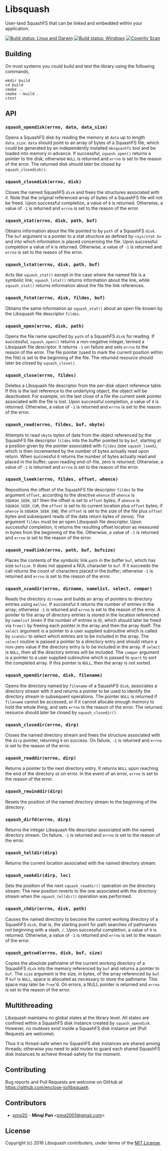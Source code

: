 # Libsquash

User-land SquashFS that can be linked and embedded within your application.

[![Build status: Linux and Darwin](https://travis-ci.org/enclose-io/libsquash.svg?branch=master)](https://travis-ci.org/enclose-io/libsquash)
[![Build status: Windows](https://ci.appveyor.com/api/projects/status/idimki81u783uab0?svg=true)](https://ci.appveyor.com/project/pmq20/libsquash)
[![Coverity Scan](https://scan.coverity.com/projects/11025/badge.svg)](https://scan.coverity.com/projects/pmq20-libsquash)

## Building

On most systems you could build and test the library using the following commands,

    mkdir build
    cd build
    cmake ..
    cmake --build .
    ctest

## API

### `squash_opendisk(errno, data, data_size)`

Opens a SquashFS disk by reading the memory at `data` up to length `data_size`.
`data` should point to an array of bytes of a SquashFS file,
which could be generated by an independently installed `mksquashfs` tool and be loaded into memory in advance.
If successful, `squash_open()` returns a pointer to the disk; 
otherwise `NULL` is returned and `errno` is set to the reason of the error.
The returned disk should later be closed by `squash_closedisk()`.

### `squash_closedisk(errno, disk)`

Closes the named SquashFS `disk` and frees the structures associated with it.
Note that the original referenced array of bytes of a SquashFS file will not be freed.
Upon successful completion, a value of `0` is returned.
Otherwise, a value of `-1` is returned and `errno` is set to the reason of the error.

### `squash_stat(errno, disk, path, buf)`

Obtains information about the file pointed to by `path` of a SquashFS `disk`.
The `buf` argument is a pointer to a stat structure as defined by
`<sys/stat.h>` and into which information is placed concerning the file.
Upon successful completion a value of `0` is returned.
Otherwise, a value of `-1` is returned and `errno` is set to the reason of the error.

### `squash_lstat(errno, disk, path, buf)`

Acts like `squash_stat()` except in the case where the named file is a symbolic link;
`squash_lstat()` returns information about the link,
while `squash_stat()` returns information about the file the link references.

### `squash_fstat(errno, disk, fildes, buf)`

Obtains the same information as `squash_stat()`
about an open file known by the Libsquash file descriptor `fildes`.

### `squash_open(errno, disk, path)`

Opens the file name specified by `path` of a SquashFS `disk` for reading.
If successful, `squash_open()` returns a non-negative integer, termed a Libsquash file descriptor.
It returns `-1` on failure and sets `errno` to the reason of the error.
The file pointer (used to mark the current position within the file) is set to the beginning of the file.
The returned resource should later be closed by `squash_close()`.

### `squash_close(errno, fildes)`

Deletes a Libsquash file descriptor from the per-disk object reference table.
If this is the last reference to the underlying object, the object will be deactivated.
For example, on the last close of a file the current seek pointer associated with the file is lost.
Upon successful completion, a value of `0` is returned.
Otherwise, a value of `-1` is returned and `errno` is set to the reason of the error.

### `squash_read(errno, fildes, buf, nbyte)`

Attempts to read `nbyte` bytes of data from the object
referenced by the SquashFS file descriptor `fildes`
into the buffer pointed to by `buf`,
starting at a position given by the pointer associated with `fildes` (see `squash_lseek`),
which is then incremented by the number of bytes actually read upon return.
When successful it returns the number of bytes actually read and placed in the buffer;
upon reading end-of-file, zero is returned;
Otherwise, a value of `-1` is returned and `errno` is set to the reason of the error.

### `squash_lseek(errno, fildes, offset, whence)`

Repositions the offset of the SquashFS file descriptor `fildes`
to the argument `offset`, according to the directive `whence`
(if `whence` is `SQUASH_SEEK_SET` then the offset is set to `offset` bytes;
if `whence` is `SQUASH_SEEK_CUR`, the `offset` is set to its current location plus `offset` bytes;
if `whence` is `SQUASH_SEEK_END`, the `offset` is set to the size of the file plus `offset` bytes
and subsequent reads of the data return bytes of zeros).
The argument `fildes` must be an open Libsquash file descriptor.
Upon successful completion, it returns the resulting offset location as measured in bytes from the beginning of the
file.
Otherwise, a value of `-1` is returned and `errno` is set to the reason of the error.

### `squash_readlink(errno, path, buf, bufsize)`

Places the contents of the symbolic link `path` in the buffer
`buf`, which has size `bufsize`.
It does not append a NUL character to `buf`.
If it succeeds the call returns the count of characters placed in the buffer;
otherwise `-1` is returned and `errno` is set to the reason of the error.

### `squash_scandir(errno, dirname, namelist, select, compar)`

Reads the directory `dirname` and builds an array of pointers to directory entries using `malloc`.
If successful it returns the number of entries in the array; 
otherwise `-1` is returned and `errno` is set to the reason of the error.
A pointer to the array of directory entries is stored in the location referenced by `namelist`
(even if the number of entries is `0`),
which should later be freed via `free()` by freeing each pointer in the array and then the array itself.
The `select` argument is a pointer to a user supplied subroutine which is called by `scandir`
to select which entries are to be included in the array. The `select` routine is passed a pointer to a directory entry
and should return a non-zero value if the directory entry is to be included in the array.
If `select` is `NULL`, then all the directory entries will be included.
The `compar` argument is a pointer to a user supplied subroutine which is passed to `qsort`
to sort the completed array. If this pointer is `NULL`, then the array is not sorted.


### `squash_opendir(errno, disk, filename)`

Opens the directory named by `filename` of a SquashFS `disk`,
associates a directory stream with it and returns a pointer
to be used to identify the directory stream in subsequent operations.
The pointer `NULL` is returned if `filename` cannot be accessed,
or if it cannot allocate enough memory to hold the whole thing,
and sets `errno` to the reason of the error.
The returned resource should later be closed by `squash_closedir()`.

### `squash_closedir(errno, dirp)`

Closes the named directory stream and frees the structure associated with the `dirp` pointer,
returning `0` on success.
On failure, `-1` is returned and `errno` is set to the reason of the error.

### `squash_readdir(errno, dirp)`

Returns a pointer to the next directory entry.
It returns `NULL` upon reaching the end of the directory or on error. 
In the event of an error, `errno` is set to the reason of the error.

### `squash_rewinddir(dirp)`

Resets the position of the named directory stream to the beginning of the directory.

### `squash_dirfd(errno, dirp)`

Returns the integer Libsquash file descriptor associated with the named directory stream.
On failure, `-1` is returned and `errno` is set to the reason of the error.

### `squash_telldir(dirp)`

Returns the current location associated with the named directory stream.

### `squash_seekdir(dirp, loc)`

Sets the position of the next `squash_readdir()` operation on the directory stream.
The new position reverts to the one associated with the directory stream
when the `squash_telldir()` operation was performed.

### `squash_chdir(errno, disk, path)`

Causes the named directory to become the current working directory of a SquashFS `disk`,
that is, the starting point for path searches of pathnames not beginning with a slash, `/`.
Upon successful completion, a value of `0` is returned. Otherwise, a value of `-1` is returned
and `errno` is set to the reason of the error.

### `squash_getcwd(errno, disk, buf, size)`

Copies the absolute pathname of the current working directory of a SquashFS `disk`
into the memory referenced by `buf` and returns a pointer to `buf`.
The `size` argument is the size, in bytes, of the array referenced by `buf`.
If `buf` is `NULL`, space is allocated as necessary to store the pathname.
This space may later be `free`'d.
On errors, a NULL pointer is returned and `errno` is set to the reason of the error.

## Multithreading

Libsquash maintains no global states at the library level.
All states are confined within a SquashFS disk instance created by `squash_opendisk`.
However, no mutexes exist inside a SquashFS disk instance yet (Pull Requests are welcome).

Thus it is thread-safe when no SquashFS disk instances are shared among threads;
otherwise you need to add mutex to guard each shared SquashFS disk instances
to achieve thread-safety for the moment.

## Contributing

Bug reports and Pull Requests are welcome on GitHub at https://github.com/enclose-io/libsquash.

## Contributors

* [pmq20](https://github.com/pmq20) - **Minqi Pan** &lt;pmq2001@gmail.com&gt;

## License

Copyright (c) 2016 Libsquash contributers, under terms of the [MIT License](http://opensource.org/licenses/MIT).
